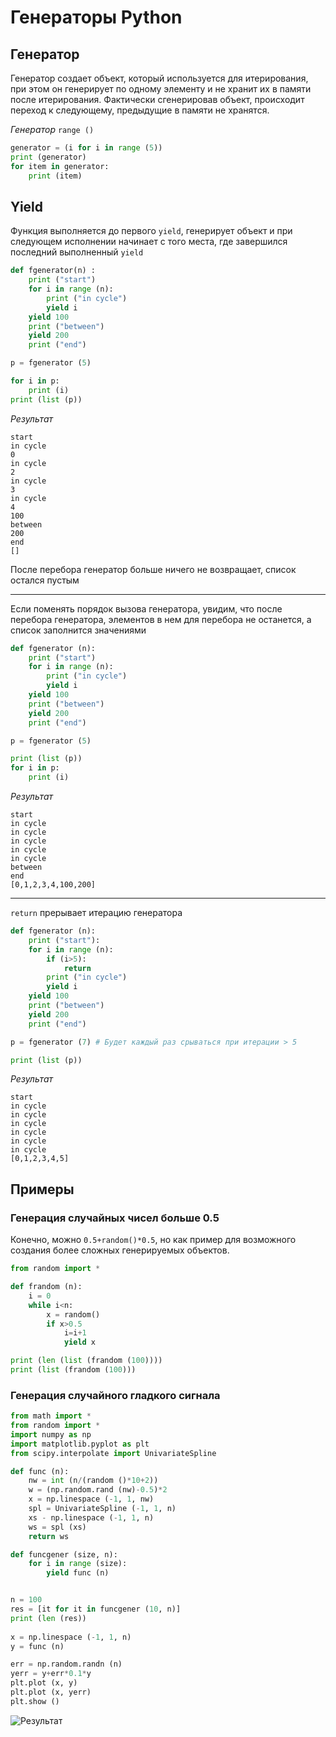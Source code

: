 # Генераторы Python #

## Генератор ##

Генератор создает объект, который используется для итерирования, при
этом он генерирует по одному элементу и не хранит их в памяти после
итерирования. Фактически сгенерировав объект, происходит переход к
следующему, предыдущие в памяти не хранятся.


*Генератор* `range ()`

```Python
generator = (i for i in range (5))
print (generator)
for item in generator:
    print (item)
```

## Yield ##

Функция выполняется до первого `yield`, генерирует объект и при
следующем исполнении начинает с того места, где завершился последний
выполненный `yield`

```Python
def fgenerator(n) :
    print ("start")
    for i in range (n):
        print ("in cycle")
        yield i
    yield 100
    print ("between")
    yield 200
    print ("end")

p = fgenerator (5)

for i in p:
    print (i)
print (list (p))
```

*Результат*

```
start
in cycle
0
in cycle
2
in cycle
3
in cycle
4
100
between
200
end
[]
```

После перебора генератор больше ничего не возвращает, список остался
пустым

--- 

Если поменять порядок вызова генератора, увидим, что после перебора
генератора, элементов в нем для перебора не останется, а список
заполнится значениями

```Python
def fgenerator (n):
    print ("start")
    for i in range (n):
        print ("in cycle")
        yield i
    yield 100
    print ("between")
    yield 200
    print ("end")

p = fgenerator (5)

print (list (p))
for i in p:
    print (i)
```

*Результат*

```
start 
in cycle
in cycle
in cycle
in cycle
in cycle
between
end
[0,1,2,3,4,100,200]
```

---

`return` прерывает итерацию генератора

```Python
def fgenerator (n):
    print ("start"):
    for i in range (n):
        if (i>5):
            return
        print ("in cycle")
        yield i
    yield 100
    print ("between")
    yield 200
    print ("end")

p = fgenerator (7) # Будет каждый раз срываться при итерации > 5

print (list (p))
```

*Результат*

```
start
in cycle
in cycle
in cycle
in cycle
in cycle
in cycle
[0,1,2,3,4,5]
```

## Примеры ##

### Генерация случайных чисел больше 0.5 ###

Конечно, можно `0.5+random()*0.5`, но как пример для возможного
создания более сложных генерируемых объектов.

```Python
from random import *

def frandom (n):
    i = 0
    while i<n:
        x = random()
        if x>0.5
            i=i+1
            yield x

print (len (list (frandom (100))))
print (list (frandom (100)))
```

### Генерация случайного гладкого сигнала ###

```Python
from math import *
from random import *
import numpy as np
import matplotlib.pyplot as plt
from scipy.interpolate import UnivariateSpline

def func (n):
    nw = int (n/(random ()*10+2))
    w = (np.random.rand (nw)-0.5)*2
    x = np.linespace (-1, 1, nw)
    spl = UnivariateSpline (-1, 1, n)
    xs - np.linespace (-1, 1, n)
    ws = spl (xs)
    return ws

def funcgener (size, n):
    for i in range (size):
        yield func (n)


n = 100
res = [it for it in funcgener (10, n)]
print (len (res))
    
x = np.linespace (-1, 1, n)
y = func (n)

err = np.random.randn (n)
yerr = y+err*0.1*y
plt.plot (x, y)
plt.plot (x, yerr)
plt.show ()
```

![Результат]()
